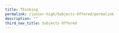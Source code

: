 ```yaml
---
title: Thinking
permalink: /junior-high/Subjects-Offered/permalink
description: ""
third_nav_title: Subjects Offered
---
```


